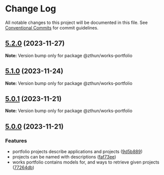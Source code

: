 # Change Log

All notable changes to this project will be documented in this file.
See [Conventional Commits](https://conventionalcommits.org) for commit guidelines.

## [5.2.0](https://github.com/zthun/helpful/compare/v5.1.0...v5.2.0) (2023-11-27)

**Note:** Version bump only for package @zthun/works-portfolio





## [5.1.0](https://github.com/zthun/helpful/compare/v5.0.1...v5.1.0) (2023-11-24)

**Note:** Version bump only for package @zthun/works-portfolio





## [5.0.1](https://github.com/zthun/helpful/compare/v5.0.0...v5.0.1) (2023-11-21)

**Note:** Version bump only for package @zthun/works-portfolio





## [5.0.0](https://github.com/zthun/helpful/compare/v4.0.0...v5.0.0) (2023-11-21)


### Features

* portfolio projects describe applications and projects ([9d5b889](https://github.com/zthun/helpful/commit/9d5b88943428da5dee2842bd471fa14c3a7df6a5))
* projects can be named with descriptions ([faf73ee](https://github.com/zthun/helpful/commit/faf73eee715ac9258f08ebdbc73afc90d523726f))
* works portfolio contains models for, and ways to retrieve given projects ([77264db](https://github.com/zthun/helpful/commit/77264db2a1c2ee31b0c2d752b0b558bb919f70c9))
